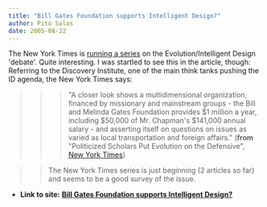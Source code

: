 ```yaml
---
title: "Bill Gates Foundation supports Intelligent Design?"
author: Pito Salas
date: 2005-08-22
---
```


The New York Times is [running a
series](<http://www.nytimes.com/pages/science/sciencespecial2/index.html>) on
the Evolution/Intelligent Design 'debate'. Quite interesting. I was startled
to see this in the article, though: Referring to the Discovery Institute, one
of the main think tanks pushing the ID agenda, the New York Times says:

>>

>>> "A closer look shows a multidimensional organization, financed by
missionary and mainstream groups - the Bill and Melinda Gates Foundation
provides $1 million a year, including $50,000 of Mr. Chapman's $141,000 annual
salary - and asserting itself on questions on issues as varied as local
transportation and foreign affairs." (**from** "Politicized Scholars Put
Evolution on the Defensive", [New York
Times](<http://www.nytimes.com/2005/08/21/national/21evolve.html?ei=5090&en=24bc1c93150ac8a8&ex=1282276800&partner=rssuserland&emc=rss&pagewanted=all>))

>>

>> The New York Times series is just beginning (2 articles so far) and seems
to be a good survey of the issue.


* **Link to site:** **[Bill Gates Foundation supports Intelligent Design?](None)**
